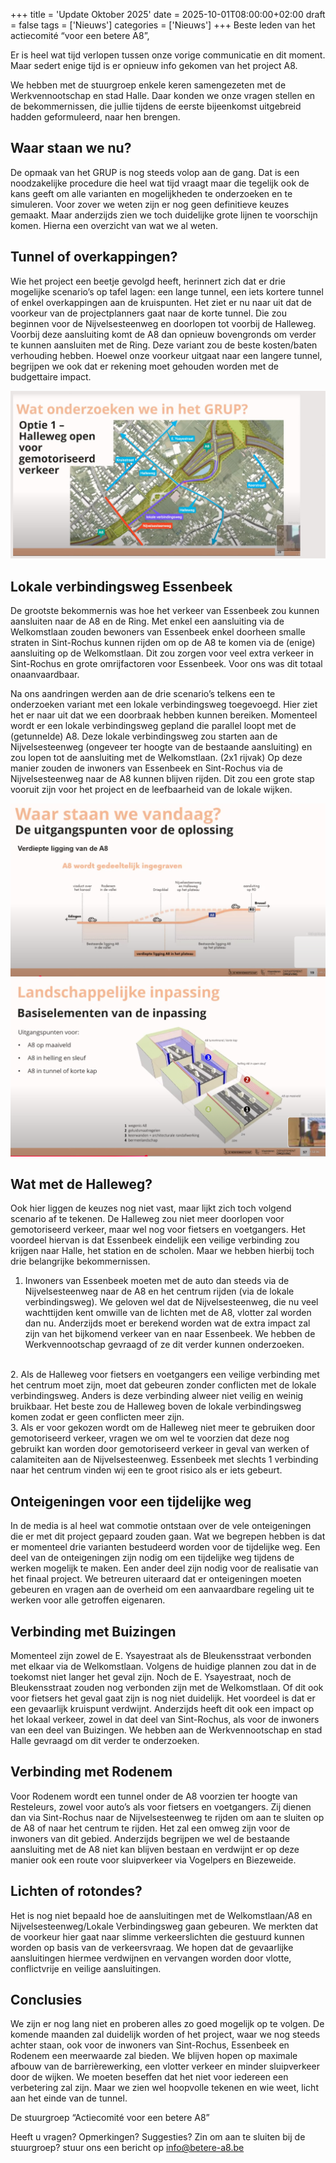 +++
title = 'Update Oktober 2025'
date = 2025-10-01T08:00:00+02:00
draft = false
tags = ['Nieuws']
categories = ['Nieuws']
+++
Beste leden van het actiecomité “voor een betere A8”,

Er is heel wat tijd verlopen tussen onze vorige communicatie en dit moment. Maar sedert enige tijd is er opnieuw info gekomen van het project A8. 

We hebben met de stuurgroep enkele keren samengezeten met de Werkvennootschap en stad Halle. Daar konden we onze vragen stellen en de bekommernissen, die jullie tijdens de eerste bijeenkomst uitgebreid hadden geformuleerd, naar hen brengen. 
 
<h2>Waar staan we nu?</h2>

De opmaak van het GRUP is nog steeds volop aan de gang. Dat is een noodzakelijke procedure die heel wat tijd vraagt maar die tegelijk ook de kans geeft om alle varianten en mogelijkheden te onderzoeken en te simuleren. Voor zover we weten zijn er nog geen definitieve keuzes gemaakt. Maar anderzijds zien we toch duidelijke grote lijnen te voorschijn komen. Hierna een overzicht van wat we al weten. 

<h2>Tunnel of overkappingen?</h2>

Wie het project een beetje gevolgd heeft, herinnert zich dat er drie mogelijke scenario’s op tafel lagen: een lange tunnel, een iets kortere tunnel of enkel overkappingen aan de kruispunten. Het ziet er nu naar uit dat de voorkeur van de projectplanners gaat naar de korte tunnel. Die zou beginnen voor de Nijvelsesteenweg en doorlopen tot voorbij de Halleweg. Voorbij deze aansluiting komt de A8 dan opnieuw bovengronds om verder te kunnen aansluiten met de Ring. Deze variant zou de beste kosten/baten verhouding hebben. Hoewel onze voorkeur uitgaat naar een langere tunnel, begrijpen we ook dat er rekening moet gehouden worden met de budgettaire impact. 

![alt text](https://github.com/MrLightBulb/betere-a8.be/blob/7fffe9111e7f82437c33c9d6d9ae69dac90fff37/content/posts/images/Overzicht-Straten-Okt25.jpeg?raw=true)

<h2>Lokale verbindingsweg Essenbeek</h2>

De grootste bekommernis was hoe het verkeer van Essenbeek zou kunnen aansluiten naar de A8 en de Ring. Met enkel een aansluiting via de Welkomstlaan zouden bewoners van Essenbeek enkel doorheen smalle straten in Sint-Rochus kunnen rijden om op de A8 te komen via de (enige) aansluiting op de Welkomstlaan.  Dit zou zorgen voor veel extra verkeer in Sint-Rochus en grote omrijfactoren voor Essenbeek. Voor ons was dit totaal onaanvaardbaar. 

Na ons aandringen werden aan de drie scenario’s telkens een te onderzoeken variant met een lokale verbindingsweg toegevoegd. Hier ziet het er naar uit dat we een doorbraak hebben kunnen bereiken. Momenteel wordt er een lokale verbindingsweg gepland die parallel loopt met de (getunnelde) A8. Deze lokale verbindingsweg zou starten aan de Nijvelsesteenweg (ongeveer ter hoogte van de bestaande aansluiting) en zou lopen tot de aansluiting met de Welkomstlaan. (2x1 rijvak) Op deze manier zouden de inwoners van Essenbeek en Sint-Rochus via de Nijvelsesteenweg naar de A8 kunnen blijven rijden. Dit zou een grote stap vooruit zijn voor het project en de leefbaarheid van de lokale wijken. 

![alt text](https://github.com/MrLightBulb/betere-a8.be/blob/7fffe9111e7f82437c33c9d6d9ae69dac90fff37/content/posts/images/Tunnel-A8-01-okt25.png)
![alt text](https://github.com/MrLightBulb/betere-a8.be/blob/7fffe9111e7f82437c33c9d6d9ae69dac90fff37/content/posts/images/Tunnel-A8-02-okt25.png)
<h2>Wat met de Halleweg?</h2>

Ook hier liggen de keuzes nog niet vast, maar lijkt zich toch volgend scenario af te tekenen. De Halleweg zou niet meer doorlopen voor gemotoriseerd verkeer, maar wel nog voor fietsers en voetgangers. Het voordeel hiervan is dat Essenbeek eindelijk een veilige verbinding zou krijgen naar Halle, het station en de scholen. Maar we hebben hierbij toch drie belangrijke bekommernissen. 

1.	Inwoners van Essenbeek moeten met de auto dan steeds via de Nijvelsesteenweg naar de A8 en het centrum rijden (via de lokale verbindingsweg). We geloven wel dat de Nijvelsesteenweg, die nu veel wachttijden kent omwille van de lichten met de A8, vlotter zal worden dan nu. Anderzijds moet er berekend worden wat de extra impact zal zijn van het bijkomend verkeer van en naar Essenbeek. We hebben de Werkvennootschap gevraagd of ze dit verder kunnen onderzoeken.
</br>
2.	Als de Halleweg voor fietsers en voetgangers een veilige verbinding met het centrum moet zijn, moet dat gebeuren zonder conflicten met de lokale verbindingsweg. Anders is deze verbinding alweer niet veilig en weinig bruikbaar. Het beste zou de Halleweg boven de lokale verbindingsweg komen zodat er geen conflicten meer zijn.
</br>
3.	Als er voor gekozen wordt om de Halleweg niet meer te gebruiken door gemotoriseerd verkeer, vragen we om wel te voorzien dat deze nog gebruikt kan worden door gemotoriseerd verkeer in geval van werken of calamiteiten aan de Nijvelsesteenweg. Essenbeek met slechts 1 verbinding naar het centrum vinden wij een te groot risico als er iets gebeurt.

<h2>Onteigeningen voor een tijdelijke weg</h2>

In de media is al heel wat commotie ontstaan over de vele onteigeningen die er met dit project gepaard zouden gaan. Wat we begrepen hebben is dat er momenteel drie varianten bestudeerd worden voor de tijdelijke weg. Een deel van de onteigeningen zijn nodig om een tijdelijke weg tijdens de werken mogelijk te maken. Een ander deel zijn nodig voor de realisatie van het finaal project. We betreuren uiteraard dat er onteigeningen moeten gebeuren en vragen aan de overheid om een aanvaardbare regeling uit te werken voor alle getroffen eigenaren. 

<h2>Verbinding met Buizingen</h2>

Momenteel zijn zowel de E. Ysayestraat als de Bleukensstraat verbonden met elkaar via de Welkomstlaan. Volgens de huidige plannen zou dat in de toekomst niet langer het geval zijn. Noch de E. Ysayestraat, noch de Bleukensstraat zouden nog verbonden zijn met de Welkomstlaan. Of dit ook voor fietsers het geval gaat zijn is nog niet duidelijk. Het voordeel is dat er een gevaarlijk kruispunt verdwijnt. Anderzijds heeft dit ook een impact op het lokaal verkeer, zowel in dat deel van Sint-Rochus, als voor de inwoners van een deel van Buizingen. We hebben aan de Werkvennootschap en stad Halle gevraagd om dit verder te onderzoeken. 

<h2>Verbinding met Rodenem</h2>

Voor Rodenem wordt een tunnel onder de A8 voorzien ter hoogte van Resteleurs, zowel voor auto’s als voor fietsers en voetgangers. Zij dienen dan via Sint-Rochus naar de Nijvelsesteenweg te rijden om aan te sluiten op de A8 of naar het centrum te rijden. Het zal een omweg zijn voor de inwoners van dit gebied. Anderzijds begrijpen we wel de bestaande aansluiting met de A8 niet kan blijven bestaan en verdwijnt er op deze manier ook een route voor sluipverkeer via Vogelpers en Biezeweide. 

<h2>Lichten of rotondes?</h2>

Het is nog niet bepaald hoe de aansluitingen met de Welkomstlaan/A8 en Nijvelsesteenweg/Lokale Verbindingsweg gaan gebeuren. We merkten dat de voorkeur hier gaat naar slimme verkeerslichten die gestuurd kunnen worden op basis van de verkeersvraag. We hopen dat de gevaarlijke aansluitingen hiermee verdwijnen en vervangen worden door vlotte, conflictvrije en veilige aansluitingen. 

<h2>Conclusies</h2>

We zijn er nog lang niet en proberen alles zo goed mogelijk op te volgen. De komende maanden zal duidelijk worden of het project, waar we nog steeds achter staan, ook voor de inwoners van Sint-Rochus, Essenbeek en Rodenem een meerwaarde zal bieden. We blijven hopen op maximale afbouw van de barrièrewerking, een vlotter verkeer en minder sluipverkeer door de wijken. We moeten beseffen dat het niet voor iedereen een verbetering zal zijn. Maar we zien wel hoopvolle tekenen en wie weet, licht aan het einde van de tunnel. 

De stuurgroep “Actiecomité voor een betere A8”

Heeft u vragen? Opmerkingen? Suggesties?
Zin om aan te sluiten bij de stuurgroep? 
stuur ons een bericht op info@betere-a8.be 